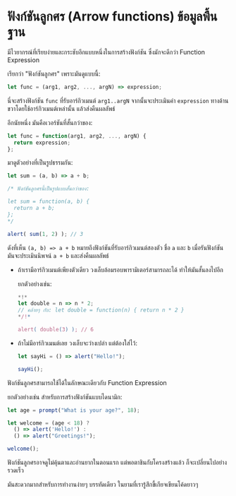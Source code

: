 # ฟังก์ชันลูกศร (Arrow functions) ข้อมูลพื้นฐาน

มีไวยากรณ์ที่เรียบง่ายและกระชับอีกแบบหนึ่งในการสร้างฟังก์ชัน ซึ่งมักจะดีกว่า Function Expression

เรียกว่า "ฟังก์ชันลูกศร" เพราะมันดูแบบนี้:

```js
let func = (arg1, arg2, ..., argN) => expression;
```

นี่จะสร้างฟังก์ชัน `func` ที่รับอาร์กิวเมนต์ `arg1..argN` จากนั้นจะประเมินค่า `expression` ทางด้านขวาโดยใช้อาร์กิวเมนต์เหล่านั้น แล้วส่งคืนผลลัพธ์

อีกนัยหนึ่ง มันคือเวอร์ชันที่สั้นกว่าของ:

```js
let func = function(arg1, arg2, ..., argN) {
  return expression;
};
```

มาดูตัวอย่างที่เป็นรูปธรรมกัน:

```js run
let sum = (a, b) => a + b;

/* ฟังก์ชันลูกศรนี้เป็นรูปแบบสั้นกว่าของ:

let sum = function(a, b) {
  return a + b;
};
*/

alert( sum(1, 2) ); // 3
```

ดังที่เห็น `(a, b) => a + b` หมายถึงฟังก์ชันที่รับอาร์กิวเมนต์สองตัว ชื่อ `a` และ `b` เมื่อรันฟังก์ชัน มันจะประเมินนิพจน์ `a + b` และส่งคืนผลลัพธ์

- ถ้าเรามีอาร์กิวเมนต์เพียงตัวเดียว วงเล็บล้อมรอบพารามิเตอร์สามารถละได้ ทำให้มันสั้นลงไปอีก

    ยกตัวอย่างเช่น:

    ```js run
    *!*
    let double = n => n * 2;
    // คล้ายๆ กับ: let double = function(n) { return n * 2 }
    */!*

    alert( double(3) ); // 6
    ```

- ถ้าไม่มีอาร์กิวเมนต์เลย วงเล็บจะว่างเปล่า แต่ต้องใส่ไว้:

    ```js run
    let sayHi = () => alert("Hello!");

    sayHi();
    ```

ฟังก์ชันลูกศรสามารถใช้ได้ในลักษณะเดียวกับ Function Expression

ยกตัวอย่างเช่น สำหรับการสร้างฟังก์ชันแบบไดนามิก:

```js run
let age = prompt("What is your age?", 18);

let welcome = (age < 18) ?
  () => alert('Hello!') :
  () => alert("Greetings!");

welcome();
```

ฟังก์ชันลูกศรอาจดูไม่คุ้นตาและอ่านยากในตอนแรก แต่พอตาชินกับโครงสร้างแล้ว ก็จะเปลี่ยนไปอย่างรวดเร็ว

มันสะดวกมากสำหรับการทำงานง่ายๆ บรรทัดเดียว ในยามที่เรารู้สึกขี้เกียจเขียนโค้ดยาวๆ